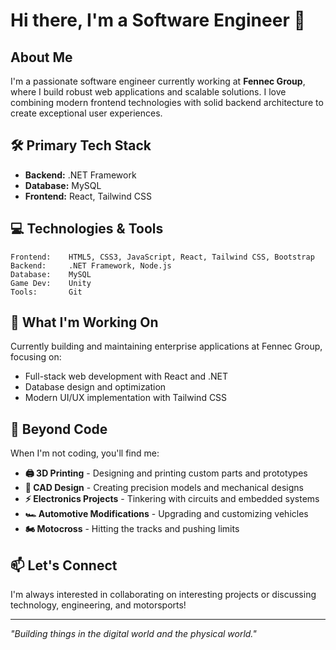 # Hi there, I'm a Software Engineer 👋

## About Me

I'm a passionate software engineer currently working at **Fennec Group**, where I build robust web applications and scalable solutions. I love combining modern frontend technologies with solid backend architecture to create exceptional user experiences.

## 🛠️ Primary Tech Stack

- **Backend:** .NET Framework
- **Database:** MySQL
- **Frontend:** React, Tailwind CSS

## 💻 Technologies & Tools

```text
Frontend:    HTML5, CSS3, JavaScript, React, Tailwind CSS, Bootstrap
Backend:     .NET Framework, Node.js
Database:    MySQL
Game Dev:    Unity
Tools:       Git
```

## 🔧 What I'm Working On

Currently building and maintaining enterprise applications at Fennec Group, focusing on:
- Full-stack web development with React and .NET
- Database design and optimization
- Modern UI/UX implementation with Tailwind CSS

## 🎯 Beyond Code

When I'm not coding, you'll find me:

- **🖨️ 3D Printing** - Designing and printing custom parts and prototypes
- **📐 CAD Design** - Creating precision models and mechanical designs
- **⚡ Electronics Projects** - Tinkering with circuits and embedded systems
- **🏎️ Automotive Modifications** - Upgrading and customizing vehicles
- **🏍️ Motocross** - Hitting the tracks and pushing limits

## 📫 Let's Connect

I'm always interested in collaborating on interesting projects or discussing technology, engineering, and motorsports!

---

*"Building things in the digital world and the physical world."*
